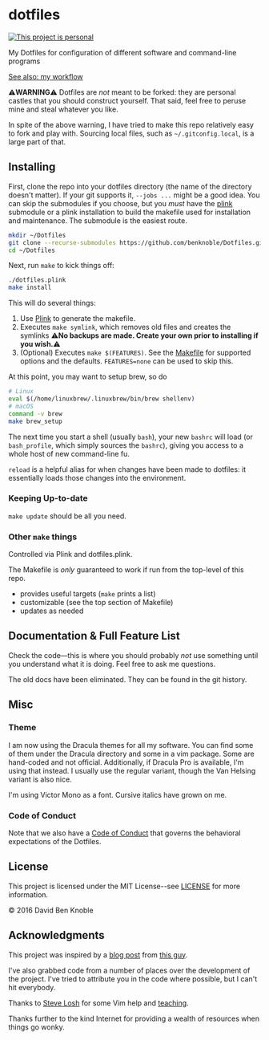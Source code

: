 # dotfiles

[![This project is personal](https://img.shields.io/badge/status-personal-important.svg)](https://benknoble.github.io/status/personal/)

My Dotfiles for configuration of different software and command-line programs

[See also: my workflow](https://gist.github.com/07052655c9b6ef75071a285102c61c93)

:warning:**WARNING**:warning: Dotfiles are _not_ meant to be forked: they are
personal castles that you should construct yourself. That said, feel free to
peruse mine and steal whatever you like.

In spite of the above warning, I have tried to make this repo relatively easy to
fork and play with. Sourcing local files, such as `~/.gitconfig.local`, is a
large part of that.

## Installing

First, clone the repo into your dotfiles directory (the name of the directory
doesn't matter). If your git supports it, `--jobs ...` might be a good idea. You
can skip the submodules if you choose, but you *must* have the [plink](./plink/)
submodule or a plink installation to build the makefile used for installation
and maintenance. The submodule is the easiest route.

```bash
mkdir ~/Dotfiles
git clone --recurse-submodules https://github.com/benknoble/Dotfiles.git ~/Dotfiles
cd ~/Dotfiles
```

Next, run `make` to kick things off:

```bash
./dotfiles.plink
make install
```

This will do several things:

1. Use [Plink](https://github.com/benknoble/plink) to generate the makefile.
1. Executes `make symlink`, which removes old files and creates the symlinks
   :warning:**No backups are made. Create your own prior to installing if you
   wish.**:warning:
2. (Optional) Executes `make $(FEATURES)`. See the [Makefile](/dotfiles.plink)
   for supported options and the defaults. `FEATURES=none` can be used to
   skip this.

At this point, you may want to setup brew, so do

```bash
# Linux
eval $(/home/linuxbrew/.linuxbrew/bin/brew shellenv)
# macOS
command -v brew
make brew_setup
```

The next time you start a shell (usually `bash`), your new `bashrc` will load
(or `bash_profile`, which simply sources the `bashrc`), giving you access to a
whole host of new command-line fu.

`reload` is a helpful alias for when changes have been made to dotfiles: it
essentially loads those changes into the environment.

### Keeping Up-to-date

`make update` should be all you need.

### Other `make` things

Controlled via Plink and dotfiles.plink.

The Makefile is _only_ guaranteed to work if run from the top-level of this
repo.

- provides useful targets (`make` prints a list)
- customizable (see the top section of Makefile)
- updates as needed

## Documentation & Full Feature List

Check the code—this is where you should probably *not* use something until you
understand what it is doing. Feel free to ask me questions.

The old docs have been eliminated. They can be found in the git history.

## Misc

### Theme

I am now using the Dracula themes for all my software. You can find some of them
under the Dracula directory and some in a vim package. Some are hand-coded and
not official. Additionally, if Dracula Pro is available, I'm using that instead.
I usually use the regular variant, though the Van Helsing variant is also nice.

I'm using Victor Mono as a font. Cursive italics have grown on me.

### Code of Conduct

Note that we also have a [Code of Conduct](/CODE_OF_CONDUCT.md) that governs the
behavioral expectations of the Dotfiles.

## License

This project is licensed under the MIT License--see [LICENSE](/LICENSE) for more
information.

© 2016 David Ben Knoble

## Acknowledgments

This project was inspired by a [blog
post](http://blog.smalleycreative.com/tutorials/using-git-and-github-to-manage-your-dotfiles/)
from [this guy](https://github.com/michaeljsmalley).

I've also grabbed code from a number of places over the development of the
project. I've tried to attribute you in the code where possible, but I can't hit
everybody.

Thanks to [Steve Losh](http://stevelosh.com/blog/2010/09/coming-home-to-vim/)
for some Vim help and [teaching](http://learnvimscriptthehardway.stevelosh.com).

Thanks further to the kind Internet for providing a wealth of resources when
things go wonky.

[drac-term]: https://github.com/dracula/terminal-app
